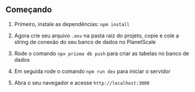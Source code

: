 ## Começando

1. Primeiro, instale as dependências: `npm install`

2. Agora crie seu arquivo `.env` na pasta raiz do projeto, copie e cole a string de conexão do seu banco de dados no PlanetScale

3. Rode o comando `npx prisma db push` para criar as tabelas no banco de dados

4. Em seguida rode o comando `npm run dev` para iniciar o servidor

5. Abra o seu navegador e acesse `http://localhost:3000`